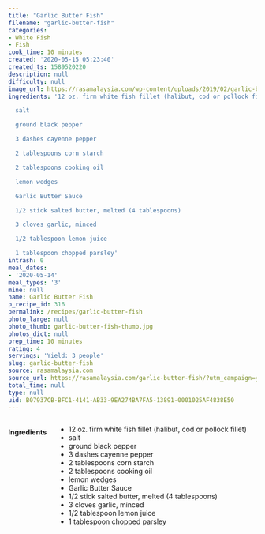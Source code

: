 ```yaml
---
title: "Garlic Butter Fish"
filename: "garlic-butter-fish"
categories:
- White Fish
- Fish
cook_time: 10 minutes
created: '2020-05-15 05:23:40'
created_ts: 1589520220
description: null
difficulty: null
image_url: https://rasamalaysia.com/wp-content/uploads/2019/02/garlic-butter-fish5-364x546.jpg
ingredients: '12 oz. firm white fish fillet (halibut, cod or pollock fillet)

  salt

  ground black pepper

  3 dashes cayenne pepper

  2 tablespoons corn starch

  2 tablespoons cooking oil

  lemon wedges

  Garlic Butter Sauce

  1/2 stick salted butter, melted (4 tablespoons)

  3 cloves garlic, minced

  1/2 tablespoon lemon juice

  1 tablespoon chopped parsley'
intrash: 0
meal_dates:
- '2020-05-14'
meal_types: '3'
mine: null
name: Garlic Butter Fish
p_recipe_id: 316
permalink: /recipes/garlic-butter-fish
photo_large: null
photo_thumb: garlic-butter-fish-thumb.jpg
photos_dict: null
prep_time: 10 minutes
rating: 4
servings: 'Yield: 3 people'
slug: garlic-butter-fish
source: rasamalaysia.com
source_url: https://rasamalaysia.com/garlic-butter-fish/?utm_campaign=yummly&utm_medium=yummly&utm_source=yummly
total_time: null
type: null
uid: B07937CB-BFC1-4141-AB33-9EA274BA7FA5-13891-0001025AF4838E50
---
```

<div class="large-8 medium-7 columns" id="writeup">	</div><!-- #writeup -->
</div><!-- #row-one -->
<div class="row" id="row-two">	<div class="medium-4 small-5 columns" id="ingredients"><h4>Ingredients</h4><div class="box box-ingredients content"><ul>
<li>12 oz. firm white fish fillet (halibut, cod or pollock fillet)</li>
<li>salt</li>
<li>ground black pepper</li>
<li>3 dashes cayenne pepper</li>
<li>2 tablespoons corn starch</li>
<li>2 tablespoons cooking oil</li>
<li>lemon wedges</li>
<li>Garlic Butter Sauce</li>
<li>1/2 stick salted butter, melted (4 tablespoons)</li>
<li>3 cloves garlic, minced</li>
<li>1/2 tablespoon lemon juice</li>
<li>1 tablespoon chopped parsley</li>
</ul>
</div>	</div>	<div class="medium-6 small-7 columns" id="directions">	</div>